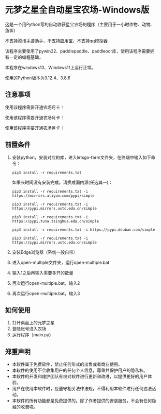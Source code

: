 # 元梦之星全自动星宝农场-Windows版

这是一个用Python写的自动收获星宝农场的程序（主要用于一小时作物、动物、鱼饵）

不支持腾讯手游助手，不支持应用宝，不支持qq模拟器

该程序主要使用了pywin32、paddlepaddle、paddleocr库，使用该程序需要拥有一定的编程基础。

本程序在windows10、Windows11上运行正常。

使用的Python版本为3.12.4、3.8.6

## 注意事项

使用该程序需要开通农场月卡！

使用该程序需要开通农场月卡！

使用该程序需要开通农场月卡！

## 前置条件

1. 安装python，安装对应的库，进入letsgo-farm文件夹，在终端中输入如下命令：
   ```shell
   pip3 install -r requirements.txt
   ```
   如果长时间没有安装完成，请换成国内源(任选其一)：
   ```shell
   pip3 install -r requirements.txt -i https://mirrors.aliyun.com/pypi/simple
   ```
   ```shell
   pip3 install -r requirements.txt -i https://pypi.mirrors.ustc.edu.cn/simple
   ```
   ```shell
   pip3 install -r requirements.txt -i https://pypi.tuna.tsinghua.edu.cn/simple
   ```
   ```shell
   pip3 install -r requirements.txt -i https://pypi.douban.com/simple
   ```
   ```shell
   pip3 install -r requirements.txt -i https://pypi.mirrors.ustc.edu.cn/simple
   ```

2. 安装Edge浏览器（系统一般自带）

3. 进入open-multiple文件夹，运行open-multiple.bat

4. 输入1之后再输入需要多开的数量
5. 再次运行open-multiple.bat，输入2
6. 再次运行open-multiple.bat，输入3

## 如何使用

1. 打开桌面上的元梦之星
2. 登陆账号进入农场
3. 运行程序（main.py）

## 郑重声明

- 本软件属于免费软件，禁止任何形式的出售或者商业使用。
- 本软件的使用不会收集用户的任何个人信息，尊重并保护用户的隐私权。
- 本软件的开发和维护团队有权对软件进行更新和改进，以提供更好的用户体验。
- 用户在使用本软件时，应遵守相关法律法规，不得利用本软件进行任何违法活动。
- 本软件的所有功能都是免费提供的，除了作者提供的安装服务，不会有任何隐藏的收费项。
